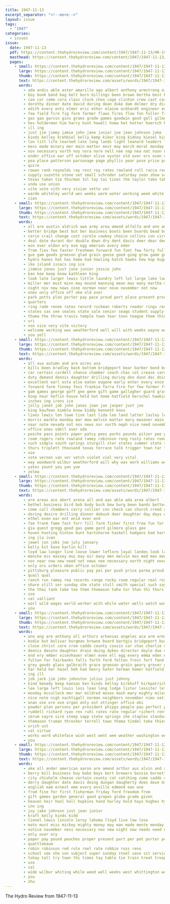 ```yaml
---
title: 1947-11-13
excerpt_separator: "<!--more-->"
layout: issue
tags:
  - "1947"
categories:
  - issues
issue:
  date: 1947-11-13
  pdf: https://content.thehydroreview.com/content/1947/1947-11-13/HR-1947-11-13.pdf
  masthead: https://content.thehydroreview.com/content/1947/1947-11-13/masthead/HR-1947-11-13.jpg
  pages:
    - small: https://content.thehydroreview.com/content/1947/1947-11-13/small/HR-1947-11-13-01.jpg
      large: https://content.thehydroreview.com/content/1947/1947-11-13/large/HR-1947-11-13-01.jpg
      thumb: https://content.thehydroreview.com/content/1947/1947-11-13/thumbnails/HR-1947-11-13-01.jpg
      text: https://content.thehydroreview.com/assets/words/1947/1947-11-13/HR-1947-11-13-01.txt
      words:
        - ada andis able aster amarillo ago albert anthony armstrong ain all adkins agent are ana and ane areas alden arent alas awe alfalfa ates awad adler ake alma alvin american alex
        - boy book band bag belt born billings been brown bertha best burger brother base blackman bethany back bea belong bob boon bee bick boll bond bartgis buyers buys burkhalter ball beulah bate bill business bowen both buyer but boys bridgeport bernice broad baker belcher
        - can cor come cora class clock choo cage clinton crew cast cases clance close calo cat call comfort con craig cater chief car carman cot company chair carl cleta corpora credit count cause charles city came clas course caddo clara custer churches church crail county christian celina cotton cruse carter celeste
        - dorothy dinner date david during dean duke dam delmer dry dick doris deputy daughters dela donald dryer done darko duff doing daughter durant day days death despain dun detweiler
        - edith every entz elmer eric ether elaine eckhardt engineer ent even ene ean ear everett elsie ever eliza eaton end
        - few field fire fig fore farmer flaws fires flow fon fuller frida for flowers fuel flood ford fred fey fail from fenton fort found friday flansburg fancy first former fannie
        - gas gaa garvin gins grams grade games goodwin good gall gilmore gin grand glass goes guest group going gus grat game gia gant george grace guide given
        - hes holderman him harry hunt howell homa hot hotter hoersch health huron honor hobbs hol hydro holiday hott holder henry heen heart hamburg huse hollis holly had heine hubert head harvard her hurt has harold handle heaven hume high hamburger held hall humes hinton hua home
        - ill ing
        - just jim jimmy jamie john jane junior joe jean johnson jake
        - kinds kelley krehbiel kelly kemp kiker king kidney kiesel kimble
        - lon litt life learned late long lands light leonard leaders little lois latter land longer lee loss levi lis legion last lahoma leonards lucky
        - mess made mcnary mer main matter most may march moral monday miles montag mise miss mapes mee members miller means morris marias money mine men marriage minister man ming mcdowell morning mond many mccoll mccollum mildred mary maker myron much matte more mar mex mac marlene moore meth mckee must major
        - nov necessary north noy nora nore nell nee nap nea nat noon neil need now near night nag nose not nation ness nurse november
        - onder office oar off october olive oyster old over ors oven oma ona only
        - pea place patterson parsonage page phyllis pear pose price pum pan peg poplin public pee pal present pheasant pay point porting port pankratz pree pastor peace persons pro part pink patty prior potter piles pat past pest
        - quire
        - rowan rank reynolds ray rest roy rates rowland roll racca redmond regular rush res ran rock rea robert room rival raymond row richard reg ron reason rose red rien register raetz
        - supply suzette stone set small schroder saturday soon show schools stroud smith sleep such sam snider step seed scout sons shames slater still stutzman service steady ser states study setting son sweeney seok severe slagel sone second sol september selves sera star san shingles sing she see summer sunday sylvest servant senior supp street supper stiles sup station school sane season schmidt sat special seen scarce
        - texas taken tie thurman tol tay tai tines the taylor take tak thiessen thee treat ten tautfest thi turn thet thie tick tae tention them ton than too town tha tase tax tomlinson treva taha tho trucks thy tover tiny
        - unda use union
        - vite vote vith very vivian vette ver
        - warde whiteley world wes weeks warm water working week white wayne wie west with worms wilma walker worth wide winter while wife will weatherford watch went worm worthy wenner well was wieland wager work want wood winters weather worst western wat
        - zion
    - small: https://content.thehydroreview.com/content/1947/1947-11-13/small/HR-1947-11-13-02.jpg
      large: https://content.thehydroreview.com/content/1947/1947-11-13/large/HR-1947-11-13-02.jpg
      thumb: https://content.thehydroreview.com/content/1947/1947-11-13/thumbnails/HR-1947-11-13-02.jpg
      text: https://content.thehydroreview.com/assets/words/1947/1947-11-13/HR-1947-11-13-02.txt
      words:
        - all are austin aldrich awa army area amend alfalfa and ann amer amo ask
        - better bridge best but ber business boots been boards bead buster ball buddy bring beste bros brand baby berr boys bank box buy begin browne black back bear big beat bas battle
        - cerio crail change cost carole cowboy choice collins con circo comi cashier class carruth christ cold come check county cokes counsel counts car caddo company city count cannon christmas council carolyn cher can
        - deal date durant dor double down dry dent davis deer dear dee day days dan dot
        - eon ever eldon ery eve egg emerson every eden
        - from fies fee faster freshman forward fun foot few forty fuller felton friends fish found free finale friendly fisher friday far first for full fall
        - gun gam goods greeson glad grain goose good ging grow game goes going ghost games
        - hydro hanes hot has home had howling hatch hawks how hop huge harvest hens heater herndon hose her hutto hardware heavener hey high homa hunting hui
        - ike island issacs ing ice
        - jimmie jones just june junior jessie john
        - kan kee keep know kathleen king
        - look late larger lewis little laundry left lot large lake lawrence long lan let last loose lakes lately lee lett lovely like lier
        - miller mer must minn may mound manning mean mas many martha mars money mis mash miss missouri men monte matter main miles made more maga much million music
        - night nov new news nine norman near nove november not now
        - ones only office off oke old over
        - park potts plan porter pay pace proud port place present process pretty planes pope press pond page pride president point ports
        - quarters
        - ring rade renee rates record ruckman roberts reader rings red roads roll real rage roy
        - states sas see seales state sale senior seago student supply slacks sheets such soon soo streams saults sweeney sid service start shopp season schools stockton six stand seed sue still suits save sey school saturday shows sport story stude send special store
        - thuma the throw travis temple town tear toon teague them thing trucks then ties trip team tee toki tal tor times than thomas tell
        - uri
        - von vice very vite victory
        - welcome working was weatherford well will with weeks wayne work while wish wash weather week ways way wear wil wide want
        - you yell
    - small: https://content.thehydroreview.com/content/1947/1947-11-13/small/HR-1947-11-13-03.jpg
      large: https://content.thehydroreview.com/content/1947/1947-11-13/large/HR-1947-11-13-03.jpg
      thumb: https://content.thehydroreview.com/content/1947/1947-11-13/thumbnails/HR-1947-11-13-03.jpg
      text: https://content.thehydroreview.com/assets/words/1947/1947-11-13/HR-1947-11-13-03.txt
      words:
        - all ava autumn and are acres asa
        - bills been bradley back bottom bridgeport bear barber bond better bennett blaine boston ber business bill binger bei blackwell burg bonds bank buchanan bob baker blake bost best billie board buy bierce box but
        - car certain cordell chance chamber coach chas col crease care cach clair cat county clinton channels caller candy coil caddo channel carly comfort custer company chairs cobb check can cecil coffee cover crawford came city christmas crowder carman cash cant
        - duty demand dennis daughter drilling during den dunn dec doing december day dale dav dallas dooley
        - excellent earl esta else eaton eugene early enter every ence enid
        - forward farm finney foss frankie farra fire for few former frank figures furlong faster friday fall finley ford from flowers fore flood
        - gam games george goff gee gene gift game gallagher guard grass gardner gave good
        - hoop hour heflin house held hot home hatfield herschel hawking horn habit harry hydro hall howard hank hinton her had high has how
        - inches ing irons ice
        - jolly janet job john janes joan jan jasper just joe
        - king kaufman kimble know kiddy kenneth knox
        - lines lewis len lowe live last lida lee land latter lasley let long lamp left living
        - morris marble monday mar mew melvin matter mary masoner main miller most miss may mae mak mitchell moore maston made marion mile more
        - near note nevada not nov news nor north neph nice need november nation neighbors night norman new
        - office ones odell over oda
        - pasche pass points paper patsy pees parks pounds pitzer pee public pieper pay pile ply pai pare
        - room rogers rate rowland ramey robinson rong rusty rates reed rum roy robbie roller river ray record
        - such simple south springs sturgill star states summer state stand seats seven suit servi student service stephens sine skates sale store sunday strong sister strike second spring safe stroud sills study single super saturday sales son stage season stephen supply seed see showers spain
        - thurs triplett thousand texas terrace talk trigger town tar tick talkington the too top tudor toward take tickel tom
        - use
        - vote vernon van ver vetch violet viel very vital
        - way woodward wilbur weatherford will why was work williams week winter wide water weathers wit well with while western wheat
        - yates yount you yan yue
        - zelma
    - small: https://content.thehydroreview.com/content/1947/1947-11-13/small/HR-1947-11-13-04.jpg
      large: https://content.thehydroreview.com/content/1947/1947-11-13/large/HR-1947-11-13-04.jpg
      thumb: https://content.thehydroreview.com/content/1947/1947-11-13/thumbnails/HR-1947-11-13-04.jpg
      text: https://content.thehydroreview.com/assets/words/1947/1947-11-13/HR-1947-11-13-04.txt
      words:
        - are areas ace abert arena all and aas able ada area albert
        - bethel business bird bob body buck bow burg been bands better bill baughman billy burton bread burr bee bak
        - come call chambers carry collier con check can church creed carruth cords crosswhite caddo clinton clora cristian cake chain cree county car chris cappel city custer costi cale cat crest chen coffey cash cost came
        - dering desire drilling dinner debusk deer daughter day days del dollar dees director done dor date during
        - ethel even ear ent enid ever end
        - fee frank fame fast furr fill farm fisher first free fun for fay from front friends fish friday fruit field
        - gia guest gregg good gas game gard gilmore glass gee
        - hoven hunting hinton hunt hartshorne haskell hodgens had harvey him held home hunter harker howard hydro hares how has harry her house
        - ing ila ivan
        - jewel jon jobs joe july january
        - kelly kit kave karlin kill
        - loyd law longer line loose lower leflore loyal landes look larger last leaders living leak lines london latimer legal lens lindel
        - mencke mis massey mui may mir many men melvin mos med man monarch made must more meth mon mccurtain
        - nov near now new need not news nee necessary north night november non
        - only ors orders oben office october
        - pittsburg pleasure public pay pei per push price parma proud peoples parker purchase present port pat people
        - quail qual
        - ranch run ramey rea records range rocky room regular real roy ren rate ranger russell res
        - share still ser sunday she state stull smith special such say service sand supper size saturday sum son set smithville steel stranger string street spice sad sincere season stock summer square stuber store sister sawatzky speak silver stout subject
        - the thai tank take tee them thomason taha tor than thi thurs tone trapper table toll train
        - use
        - val valliant
        - worl wild wages world worker with while water wells watch was wil woods well weatherford wade weathers will white work want wayne week
        - you
    - small: https://content.thehydroreview.com/content/1947/1947-11-13/small/HR-1947-11-13-05.jpg
      large: https://content.thehydroreview.com/content/1947/1947-11-13/large/HR-1947-11-13-05.jpg
      thumb: https://content.thehydroreview.com/content/1947/1947-11-13/thumbnails/HR-1947-11-13-05.jpg
      text: https://content.thehydroreview.com/assets/words/1947/1947-11-13/HR-1947-11-13-05.txt
      words:
        - ann ang are anthony all arthurs arkansas angeles aca arm armstrong age agent acres adkins ard atter alfred allis and american
        - bodie but bolivar burgman browne board bartgis bridgeport buck baker brother bring bankers bond beau bea butler best baty bassler business been box bors bernard beatie black ben bonds buy ber buckmaster bright
        - close christ care crom caddo county cousin car chas charlie curtis chand class craft come chief chet council cost christian clark cattle cook came cream christmas church cave collins card carl check coop custer crosswhite city clerk chalmers change cee contin cold call cope
        - dennis desoto daughter drain doing dykes director doyle due death deming dry driscoll dyke day dewey during delmer dallas deal davis dinner days doy
        - end ery ember eisenhauer elmer even ell egg every emma eden emerson eubank edgar edmond effie eaton
        - fulton for fairbanks falls forth ford felton frost fort fond fore flowers farms fay frank former friends fares farm first fam from
        - grey goods glass galbraith grace greeson grain geary grover good given gift guest gary gravel guth george
        - har held her hazel heh had henry hafer herman homer hatfield hobart harry house home harold hay hea has heater hinton hie hardware helen hydro hens
        - ing ill
        - job jack jim john johnston julius just johnny
        - kind kenedy keep kansas ken kinds kelley kirkhuff kirkpatrick kidd
        - lee large left louis loss loan long lodge lister lassiter let los look latter lionel lingle last low lucy land little
        - monday mccullock mer mar mildred moses mash mary mighty miles members martha mon morey morning mean moline marple mabel must miss mason made means men miller morris margaret missouri messenger mew mattie mare meth much more most
        - nice note nigh nachtigall norman neighbors november nims nation neigh new now north nowka nail noy nam
        - onan ose ore ove organ only ost ottinger office oki
        - powder plan persons per president phipps people pau perfect part paper paul pipes phoenix present pote pack pace pat public pittsburg polish pay
        - ruddell richard ryan rex ruhl rates rate regular richert rent ralph roy rus ross rhinehart root russell rick rosser
        - serum sayre sire steep sapp state springs she staples standard side station sand set said sale smith sing service stafford states sell stange shoe south saturday stock sunday sas see ser slagell steward sad show shall sid special short son steckel style stove seen sales sylvester
        - thomason truman thresher terrell town thoma tindel take thies them try tommy texas truly trip ton tho tower title tree till thiessen ture taken theron too the
        - urich ust
        - val virtue
        - works word whiteface wish west went wee weather washington wells waldo weatherford was with warm want wash work week wai write while wright wood will wey whitten wedding
        - you
    - small: https://content.thehydroreview.com/content/1947/1947-11-13/small/HR-1947-11-13-06.jpg
      large: https://content.thehydroreview.com/content/1947/1947-11-13/large/HR-1947-11-13-06.jpg
      thumb: https://content.thehydroreview.com/content/1947/1947-11-13/thumbnails/HR-1947-11-13-06.jpg
      text: https://content.thehydroreview.com/assets/words/1947/1947-11-13/HR-1947-11-13-06.txt
      words:
        - ake all ander american aaron are amend arthur aus alvin and able ago andy
        - berry bill business buy babo boys bert brewers bossie burnette but byrum brew beer brought buyers bret bass bron
        - city chisholm cheese certain county cat catching come caddo can crosswhite creek camping carl crisp chet cold chaffin council clyde came charles class cordell
        - derry daughter date davis doing dungan daugherty does dave drake during dun director day
        - english eam ernest eme every enville edmond ean ene
        - fred fine for first fisherman friday ford freedom from
        - gift games garden general good grapes globe grade given
        - heaven heir hool hall hopkins hand harley hold hays hughes hydro hout her hobart hot home had him high hamburger
        - inn ing
        - joy jake johnson just jean junior
        - kraft kelly kinds kidd
        - lionel lewis lincoln leroy lahoma lloyd live low lose
        - mato must miss mickey mighty money may man made mente monday more marke milk members millen
        - notice november ness necessary nov new night now needs need norman not
        - only over ory
        - paper pay pound peaches proper present part per pet porter perfect pump
        - quattlebaum
        - robin robinson red rule roel rate robbie ross reno
        - school see she son subject super sunday steel save sit service self sister said student sites seat sween sportsman season sale shall sor sewards sweeney
        - tokay tall try town thi times tay table tie train treat troop tee than the
        - use
        - val
        - wide wilbur whiting while weed well weeks west whittington wesley was way washington will with work water weatherford warden wieners weather waters wagon
        - you
        - zhu
---
```


The Hydro Review from 1947-11-13

<!--more-->

